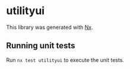 # utilityui

This library was generated with [Nx](https://nx.dev).

## Running unit tests

Run `nx test utilityui` to execute the unit tests.
